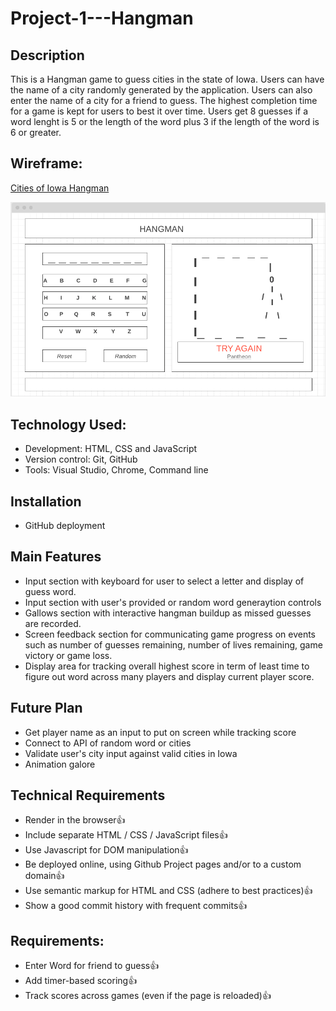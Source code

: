 # Project-1---Hangman
## Description
This is a Hangman game to guess cities in the state of Iowa. 
Users can have the name of a city randomly generated by the application. Users can also enter the name of a city for a friend to guess.
The highest completion time for a game is kept for users to best it over time.
Users get 8 guesses if a word lenght is 5 or the length of the word plus 3 if the length of the word is 6 or greater.

## Wireframe:

[Cities of Iowa Hangman](https://wireframe.cc/J76Fnp)

![Hangman Wireframe](/Pictures/Hangman%20Screen%20Shot%20%202020-02-20%20at%203.16.28%20PM.png)

## Technology Used:

* Development: HTML, CSS and JavaScript
* Version control: Git, GitHub
* Tools: Visual Studio, Chrome, Command line

## Installation

* GitHub deployment

## Main Features

* Input section with keyboard for user to select a letter and display of guess word.
* Input section with user's provided or random word generaytion controls
* Gallows section with interactive hangman buildup as missed guesses are recorded.
* Screen feedback section for communicating game progress on events such as number of guesses remaining, number of lives remaining, game victory or game loss.
* Display area for tracking overall highest score in term of least time to figure out word across many players and display current player score.

## Future Plan

* Get player name as an input to put on screen while tracking score
* Connect to API of random word or cities
* Validate user's city input against valid cities in Iowa
* Animation galore

## Technical Requirements

* Render in the browser👍
* Include separate HTML / CSS / JavaScript files👍
* Use Javascript for DOM manipulation👍
* Be deployed online, using Github Project pages and/or to a custom domain👍
* Use semantic markup for HTML and CSS (adhere to best practices)👍
* Show a good commit history with frequent commits👍

## Requirements:

* Enter Word for friend to guess👍
* Add timer-based scoring👍
* Track scores across games (even if the page is reloaded)👍



